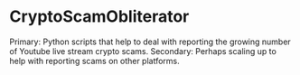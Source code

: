 # CryptoScamObliterator
Primary: Python scripts that help to deal with reporting the growing number of Youtube live stream crypto scams.
Secondary: Perhaps scaling up to help with reporting scams on other platforms.
